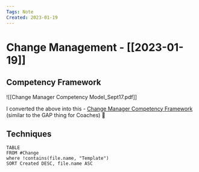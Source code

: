 ```yaml
---
Tags: Note 
Created: 2023-01-19
---
```


# Change Management - [[2023-01-19]]
## Competency Framework

![[Change Manager Competency Model_Sept17.pdf]]

I converted the above into this - [Change Manager Competency Framework](https://docs.google.com/spreadsheets/d/123w10STVPLWZoIqUhn5HOXTI1R4VZXiPTAfLUvdRMv8/edit#gid=550505944) (similar to the GAP thing for Coaches) 🙂

## Techniques
```dataview
TABLE 
FROM #Change 
where !contains(file.name, "Template") 
SORT Created DESC, file.name ASC
```

